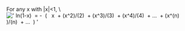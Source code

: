 For any x with |x|\<1, \\
![' ln(1-x)  = -  (   x  + (x\^2)/(2)  + (x\^3)/(3)  + (x\^4)/(4)  + ...  + (x\^(n)
)/(n)  + ...  ) '](../dictionary/equation_images/3943.1..png)
